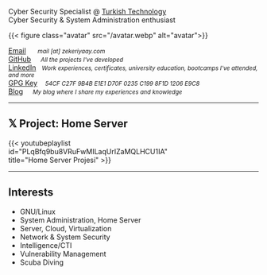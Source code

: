
Cyber Security Specialist @ [Turkish Technology](https://turkishtechnology.com)\
Cyber Security & System Administration enthusiast

{{< figure class="avatar" src="/avatar.webp" alt="avatar">}}

[Email](#) &nbsp;&nbsp;&nbsp;&nbsp; *<small>mail [at] zekeriyaay.com</small>*\
[GitHub](https://github.com/ZekeriyaAY) &nbsp;&nbsp;&nbsp; *<small>All the projects I've developed</small>*\
[LinkedIn](https://linkedin.com/in/ZekeriyaAY) &nbsp; *<small>Work experiences, certificates, university education, bootcamps I've attended, and more</small>*\
[GPG Key](https://raw.githubusercontent.com/ZekeriyaAY/ZekeriyaAY/main/Zekeriya%20AY%20(1206E9C8)%20–%20Public.asc) &nbsp;&nbsp; *<small>54CF C27F 9B4B E1E1 D70F 0235 C199 8F1D 1206 E9C8</small>*\
[Blog](https://blog.zekeriyaay.com) &nbsp;&nbsp;&nbsp; *<small>My blog where I share my experiences and knowledge</small>*

<hr>

## 𝕏 Project: Home Server

<div style="width:75%;">
{{< youtubeplaylist id="PLqBfq9bu8VRuFwMILaqUrIZaMQLHCU1IA" title="Home Server Projesi" >}}
</div>

<hr>

## Interests

* GNU/Linux
* System Administration, Home Server
* Server, Cloud, Virtualization
* Network & System Security
* Intelligence/CTI
* Vulnerability Management
* Scuba Diving
